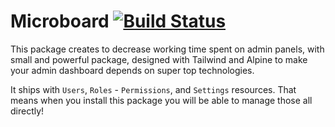 # Microboard [![Build Status](https://travis-ci.org/mohamed-ibrahem/microboard.svg?branch=master)](https://travis-ci.org/mohamed-ibrahem/microboard)

This package creates to decrease working time spent on admin panels, with small and powerful package, designed with Tailwind and Alpine to make your admin dashboard depends on super top technologies.

It ships with `Users`, `Roles` - `Permissions`, and `Settings` resources.
That means when you install this package you will be able to manage those all directly!
